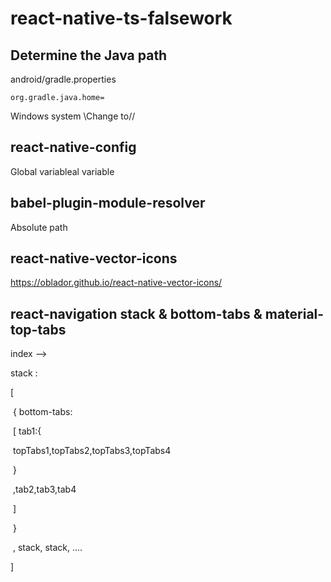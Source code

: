 # react-native-ts-falsework

## Determine the Java path

android/gradle.properties

`org.gradle.java.home=`

Windows system \Change to//

## react-native-config

Global variableal variable

## babel-plugin-module-resolver

Absolute path

## react-native-vector-icons

https://oblador.github.io/react-native-vector-icons/

## react-navigation  stack & bottom-tabs & material-top-tabs

index --> 

stack :

[ 

​	{ bottom-tabs:

​		 [  tab1:{

​				topTabs1,topTabs2,topTabs3,topTabs4

​			  }

​		    ,tab2,tab3,tab4

​		  ] 

​	}

​	, stack, stack, ....  

]
